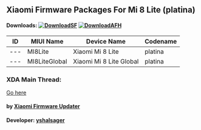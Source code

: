 ## Xiaomi Firmware Packages For Mi 8 Lite (platina)

#### Downloads: [![DownloadSF](https://img.shields.io/badge/Download-SourceForge-orange.svg)](https://sourceforge.net/projects/xiaomi-firmware-updater/files/weekly) [![DownloadAFH](https://img.shields.io/badge/Download-AndroidFileHost-brightgreen.svg)](https://www.androidfilehost.com/?w=files&flid=2688046)

| ID | MIUI Name | Device Name | Codename |
| --- | --- | --- | --- |
| --- | MI8Lite | Xiaomi Mi 8 Lite | platina |
| --- | MI8LiteGlobal | Xiaomi Mi 8 Lite Global | platina |

### XDA Main Thread:
[Go here](https://forum.xda-developers.com/android/software-hacking/devices-xiaomi-firmware-updater-t3741446)

#### by [Xiaomi Firmware Updater](https://github.com/XiaomiFirmwareUpdater)
#### Developer: [yshalsager](https://github.com/yshalsager)

